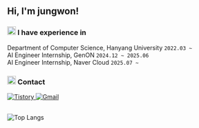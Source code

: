 <!--Header 코드-->
<!--
<div align="center">
  <img src="https://capsule-render.vercel.app/api?type=venom&color=auto&height=300&section=header&text=JungWon's%20GitHub" />
</div>-->

## Hi, I'm jungwon!

### <img src="https://github.com/user-attachments/assets/18221814-3ee3-4b6d-a98c-f9110243df12" width="20" /> I have experience in
Department of Computer Science, Hanyang University `2022.03 ~`  
AI Engineer Internship, GenON `2024.12 ~ 2025.06`  
AI Engineer Internship, Naver Cloud `2025.07 ~ `

### <img src="https://github.com/user-attachments/assets/7de40d0b-4927-4950-9f18-2597990c6888" width="20" /> Contact  
<a href="https://udttstudy.tistory.com/">
  <img src="https://img.shields.io/badge/Tistory-000000?style=for-the-badge&logo=Tistory&logoColor=white" alt="Tistory"/>
</a>
<a href="mailto:ljungwon91@gmail.com">
  <img src="https://img.shields.io/badge/Gmail-EA4335?style=for-the-badge&logo=Gmail&logoColor=white" alt="Gmail"/>
</a>
<br><br>

![Top Langs](https://github-readme-stats.vercel.app/api/top-langs/?username=mooonyjw\&layout=compact)
